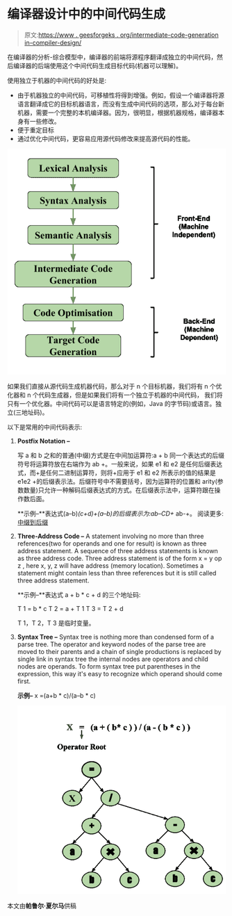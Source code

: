 # 编译器设计中的中间代码生成

> 原文:[https://www . geesforgeks . org/intermediate-code-generation in-compiler-design/](https://www.geeksforgeeks.org/intermediate-code-generation-in-compiler-design/)

在编译器的分析-综合模型中，编译器的前端将源程序翻译成独立的中间代码，然后编译器的后端使用这个中间代码生成目标代码(机器可以理解)。

使用独立于机器的中间代码的好处是:

*   由于机器独立的中间代码，可移植性将得到增强。例如，假设一个编译器将源语言翻译成它的目标机器语言，而没有生成中间代码的选项，那么对于每台新机器，需要一个完整的本机编译器。因为，很明显，根据机器规格，编译器本身有一些修改。
*   便于重定目标
*   通过优化中间代码，更容易应用源代码修改来提高源代码的性能。

![1](img/1f8a59d86dda5cb05554ab95219fd9d7.png)

如果我们直接从源代码生成机器代码，那么对于 n 个目标机器，我们将有 n 个优化器和 n 个代码生成器，但是如果我们将有一个独立于机器的中间代码，
我们将只有一个优化器。中间代码可以是语言特定的(例如，Java 的字节码)或语言。独立(三地址码)。

以下是常用的中间代码表示:

1.  **Postfix Notation –**

    写 a 和 b 之和的普通(中缀)方式是在中间加运算符:a + b
    同一个表达式的后缀符号将运算符放在右端作为 ab +。一般来说，如果 e1 和 e2 是任何后缀表达式，而+是任何二进制运算符，则将+应用于 e1 和 e2 所表示的值的结果是 e1e2 +的后缀表示法。后缀符号中不需要括号，因为运算符的位置和 arity(参数数量)只允许一种解码后缀表达式的方式。在后缀表示法中，运算符跟在操作数后面。

    **示例–**表达式(a–b)*(c+d)+(a–b)的后缀表示为:ab–CD+* ab-+。
    阅读更多:[中缀到后缀](https://www.geeksforgeeks.org/stack-set-2-infix-to-postfix/)

2.  **Three-Address Code –**
    A statement involving no more than three references(two for operands and one for result) is known as three address statement. A sequence of three address statements is known as three address code. Three address statement is of the form x = y op z , here x, y, z will have address (memory location). Sometimes a statement might contain less than three references but it is still called three address statement.

    **示例–**表达式 a + b * c + d 的三个地址码:

    T 1 = b * c
    T 2 = a + T 1
    T 3 = T 2 + d

    T 1，T 2，T 3 是临时变量。

3.  **Syntax Tree –**
    Syntax tree is nothing more than condensed form of a parse tree. The operator and keyword nodes of the parse tree are moved to their parents and a chain of single productions is replaced by single link in syntax tree the internal nodes are operators and child nodes are operands. To form syntax tree put parentheses in the expression, this way it's easy to recognize which operand should come first.

    **示例–**
    x =(a+b * c)/(a–b * c)

    ![2](img/b4f52393f0a0a3fb773b7c1fc95e10c7.png)

本文由**帕鲁尔·夏尔马**供稿